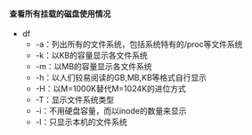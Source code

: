 #### 查看所有挂载的磁盘使用情况
* df 
    * -a：列出所有的文件系统，包括系统特有的/proc等文件系统
    * -k：以KB的容量显示各文件系统
    * -m：以MB的容量显示各文件系统
    * -h：以人们较易阅读的GB,MB,KB等格式自行显示
    * -H：以M=1000K替代M=1024K的进位方式
    * -T：显示文件系统类型
    * -i：不用硬盘容量，而以inode的数量来显示
    * -l：只显示本机的文件系统